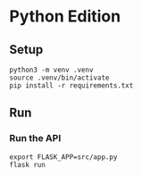 # Python Edition

## Setup

```
python3 -m venv .venv
source .venv/bin/activate
pip install -r requirements.txt
```

## Run

### Run the API

```
export FLASK_APP=src/app.py
flask run
```
